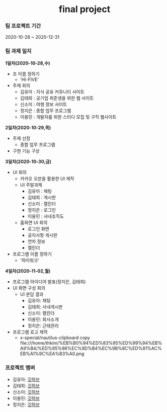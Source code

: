<div align="center">
        <h1>final project</h1>
  
</div>



### 팀 프로젝트 기간

2020-10-28 ~ 2020-12-31




### 팀 과제 일지

**1일차(2020-10-28,수)**

- 조 이름 정하기
  - 'Hl-FIVE'      
- 주제 회의
  - 김유아 : 지식 공유 커뮤니티 사이트
  - 김태희 : 공기업 취준생을 위한 웹 사이트
  - 신소미 : 여행 정보 사이트
  - 정지은 : 종합 업무 프로그램
  - 이용민 : 개발자를 위한 스터디 모집 및 구직 웹사이트
  
**2일차(2020-10-29,목)**

- 주제 선정
  - 종합 업무 프로그램 
- 구현 기능 구상

**3일차(2020-10-30,금)**

- UI 회의
  - 카카오 오븐을 활용한 UI 제작
   - UI 주말과제
     - 김유아 : 채팅
     - 김태희 : 게시판
     - 신소미 : 캘린더
     - 정지은 : 로그인
     - 이용민 : 사내조직도
   - 홈화면 UI 회의
     - 로그인 화면
     - 공지사항 게시판
     - 연차 정보 
     - 캘린더
- 프로그램 이름 정하기
  - '하이워크'  

**4일차(2020-11-02,월)**

- 프로그램 아이디어 발표(정지은, 김태희)
- UI 화면 구성 회의
   - UI 분담 결과
     - 김유아: 채팅
     - 김태희: 사내게시판
     - 신소미: 캘린더 
     - 이용민: 회사소개
     - 정지은: 근태관리
- 프로그램 로고 제작
    - x-special/nautilus-clipboard
copy
file:///home/thkim/%EB%B0%94%ED%83%95%ED%99%94%EB%A9%B4/%ED%95%98%EC%9D%B4%EC%9B%8C%ED%81%AC%EB%A1%9C%EA%B3%A0.png

     

### 프로젝트 멤버

- 김유아: [깃허브](https://github.com/KimYuah)
- 김태희: [깃허브](https://github.com/TaeheeKim15)
- 신소미: [깃허브](https://github.com/shin-so-mi)
- 이용민: [깃허브](https://github.com/LeeYongMin01)
- 정지은: [깃허브](https://github.com/j-jieun2)



